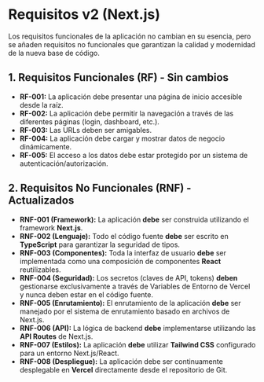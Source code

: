 # Requisitos v2 (Next.js)

Los requisitos funcionales de la aplicación no cambian en su esencia, pero se añaden requisitos no funcionales que garantizan la calidad y modernidad de la nueva base de código.

## 1. Requisitos Funcionales (RF) - Sin cambios

- **RF-001:** La aplicación debe presentar una página de inicio accesible desde la raíz.
- **RF-002:** La aplicación debe permitir la navegación a través de las diferentes páginas (login, dashboard, etc.).
- **RF-003:** Las URLs deben ser amigables.
- **RF-004:** La aplicación debe cargar y mostrar datos de negocio dinámicamente.
- **RF-005:** El acceso a los datos debe estar protegido por un sistema de autenticación/autorización.

## 2. Requisitos No Funcionales (RNF) - Actualizados

- **RNF-001 (Framework):** La aplicación **debe** ser construida utilizando el framework **Next.js**.
- **RNF-002 (Lenguaje):** Todo el código fuente **debe** ser escrito en **TypeScript** para garantizar la seguridad de tipos.
- **RNF-003 (Componentes):** Toda la interfaz de usuario **debe** ser implementada como una composición de componentes **React** reutilizables.
- **RNF-004 (Seguridad):** Los secretos (claves de API, tokens) **deben** gestionarse exclusivamente a través de Variables de Entorno de Vercel y nunca deben estar en el código fuente.
- **RNF-005 (Enrutamiento):** El enrutamiento de la aplicación **debe** ser manejado por el sistema de enrutamiento basado en archivos de Next.js.
- **RNF-006 (API):** La lógica de backend **debe** implementarse utilizando las **API Routes** de Next.js.
- **RNF-007 (Estilos):** La aplicación **debe** utilizar **Tailwind CSS** configurado para un entorno Next.js/React.
- **RNF-008 (Despliegue):** La aplicación debe ser continuamente desplegable en **Vercel** directamente desde el repositorio de Git.
